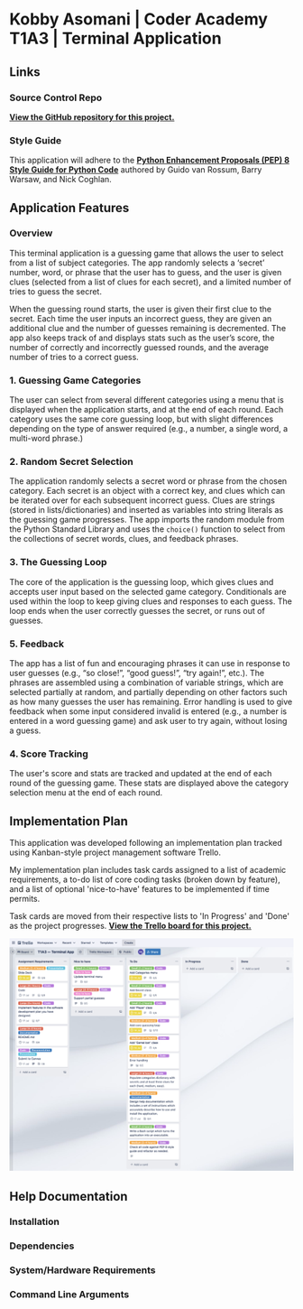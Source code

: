 # Kobby Asomani | Coder Academy T1A3 | Terminal Application

## Links
### Source Control Repo
[**View the GitHub repository for this project.**](https://github.com/kobbyasomani/t1a3-terminal-app)

### Style Guide
This application will adhere to the [**Python Enhancement Proposals (PEP) 8 Style Guide for Python Code**](https://peps.python.org/pep-0008/) authored by Guido van Rossum, Barry Warsaw, and Nick Coghlan.

## Application Features
### Overview
This terminal application is a guessing game that allows the user to select from a list of subject categories. The app randomly selects a ‘secret’ number, word, or phrase that the user has to guess, and the user is given clues (selected from a list of clues for each secret), and a limited number of tries to guess the secret. 

When the guessing round starts, the user is given their first clue to the secret. Each time the user inputs an incorrect guess, they are given an additional clue and the number of guesses remaining is decremented. The app also keeps track of and displays stats such as the user’s score, the number of correctly and incorrectly guessed rounds, and the average number of tries to a correct guess.

### 1. Guessing Game Categories
The user can select from several different categories using a menu that is displayed when the application starts, and at the end of each round. Each category uses the same core guessing loop, but with slight differences depending on the type of answer required (e.g., a number, a single word, a multi-word phrase.)

### 2. Random Secret Selection
The application randomly selects a secret word or phrase from the chosen category. Each secret is an object with a correct key, and clues which can be iterated over for each subsequent incorrect guess. Clues are strings (stored in lists/dictionaries) and inserted as variables into string literals as the guessing game progresses. The app imports the random module from the Python Standard Library and uses the `choice()` function to select from the collections of secret words, clues, and feedback phrases.

### 3. The Guessing Loop
The core of the application is the guessing loop, which gives clues and accepts user input based on the selected game category. Conditionals are used within the loop to keep giving clues and responses to each guess. The loop ends when the user correctly guesses the secret, or runs out of guesses.

### 5. Feedback
The app has a list of fun and encouraging phrases it can use in response to user guesses (e.g., “so close!”, “good guess!”, “try again!”, etc.). The phrases are assembled using a combination of variable strings, which are selected partially at random, and partially depending on other factors such as how many guesses the user has remaining. Error handling is used to give feedback when some input considered invalid is entered (e.g., a number is entered in a word guessing game) and ask user to try again, without losing a guess.

### 4. Score Tracking
The user's score and stats are tracked and updated at the end of each round of the guessing game. These stats are displayed above the category selection menu at the end of each round.

## Implementation Plan
This application was developed following an implementation plan tracked using Kanban-style project management software Trello.

My implementation plan includes task cards assigned to a list of academic requirements, a to-do list of core coding tasks (broken down by feature), and a list of optional 'nice-to-have' features to be implemented if time permits.

Task cards are moved from their respective lists to 'In Progress' and 'Done' as the project progresses.
[**View the Trello board for this project.**](https://trello.com/b/uixdH4cn)

![My task lists on Trello at the start of coding.](./docs/kasomani_t1a3_trello-board.png)


## Help Documentation
### Installation

### Dependencies

### System/Hardware Requirements

### Command Line Arguments
